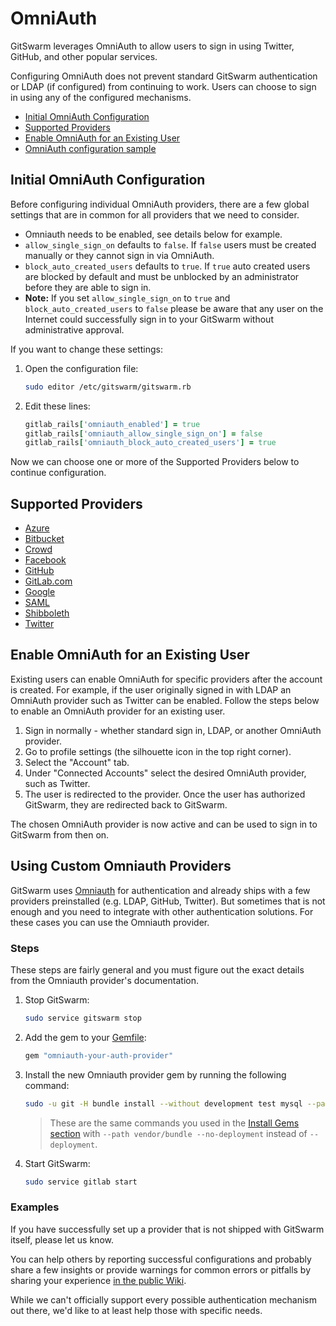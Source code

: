 # OmniAuth

GitSwarm leverages OmniAuth to allow users to sign in using Twitter,
GitHub, and other popular services.

Configuring OmniAuth does not prevent standard GitSwarm authentication or
LDAP (if configured) from continuing to work. Users can choose to sign in
using any of the configured mechanisms.

- [Initial OmniAuth Configuration](#initial-omniauth-configuration)
- [Supported Providers](#supported-providers)
- [Enable OmniAuth for an Existing
  User](#enable-omniauth-for-an-existing-user)
- [OmniAuth configuration
  sample](https://gitlab.com/gitlab-org/omnibus-gitlab/tree/master#omniauth-google-twitter-github-login)

## Initial OmniAuth Configuration

Before configuring individual OmniAuth providers, there are a few global
settings that are in common for all providers that we need to consider.

- Omniauth needs to be enabled, see details below for example.
- `allow_single_sign_on` defaults to `false`. If `false` users must be
  created manually or they cannot sign in via OmniAuth.
- `block_auto_created_users` defaults to `true`. If `true` auto created
  users are blocked by default and must be unblocked by an administrator
  before they are able to sign in.
- **Note:** If you set `allow_single_sign_on` to `true` and
  `block_auto_created_users` to `false` please be aware that any user on
  the Internet could successfully sign in to your GitSwarm without
  administrative approval.

If you want to change these settings:

1.  Open the configuration file:

    ```bash
    sudo editor /etc/gitswarm/gitswarm.rb
    ```

1.  Edit these lines:

    ```ruby
    gitlab_rails['omniauth_enabled'] = true
    gitlab_rails['omniauth_allow_single_sign_on'] = false
    gitlab_rails['omniauth_block_auto_created_users'] = true
    ```

Now we can choose one or more of the Supported Providers below to continue
configuration.

## Supported Providers

- [Azure](azure.md)
- [Bitbucket](bitbucket.md)
- [Crowd](crowd.md)
- [Facebook](facebook.md)
- [GitHub](github.md)
- [GitLab.com](gitlab.md)
- [Google](google.md)
- [SAML](saml.md)
- [Shibboleth](shibboleth.md)
- [Twitter](twitter.md)

## Enable OmniAuth for an Existing User

Existing users can enable OmniAuth for specific providers after the account
is created. For example, if the user originally signed in with LDAP an
OmniAuth provider such as Twitter can be enabled. Follow the steps below to
enable an OmniAuth provider for an existing user.

1. Sign in normally - whether standard sign in, LDAP, or another OmniAuth
   provider.
1. Go to profile settings (the silhouette icon in the top right corner).
1. Select the "Account" tab.
1. Under "Connected Accounts" select the desired OmniAuth provider, such as
   Twitter.
1. The user is redirected to the provider. Once the user has authorized
   GitSwarm, they are redirected back to GitSwarm.

The chosen OmniAuth provider is now active and can be used to sign in to
GitSwarm from then on.

## Using Custom Omniauth Providers

GitSwarm uses [Omniauth](http://www.omniauth.org/) for authentication and
already ships with a few providers preinstalled (e.g. LDAP, GitHub,
Twitter). But sometimes that is not enough and you need to integrate with
other authentication solutions. For these cases you can use the Omniauth
provider.

### Steps

These steps are fairly general and you must figure out the exact details
from the Omniauth provider's documentation.

1.  Stop GitSwarm:

    ```bash
    sudo service gitswarm stop
    ```

1.  Add the gem to your
    [Gemfile](https://gitlab.com/gitlab-org/gitlab-ce/blob/master/Gemfile):

    ```bash
    gem "omniauth-your-auth-provider"
    ```

1.  Install the new Omniauth provider gem by running the following command:

    ```bash
    sudo -u git -H bundle install --without development test mysql --path vendor/bundle --no-deployment
    ```

    > These are the same commands you used in the [Install Gems
    > section](#install-gems) with `--path vendor/bundle --no-deployment`
    > instead of `--deployment`.

1.  Start GitSwarm:

    ```bash
    sudo service gitlab start
    ````

### Examples

If you have successfully set up a provider that is not shipped with
GitSwarm itself, please let us know.

You can help others by reporting successful configurations and probably
share a few insights or provide warnings for common errors or pitfalls by
sharing your experience [in the public
Wiki](https://github.com/gitlabhq/gitlab-public-wiki/wiki/Custom-omniauth-provider-configurations).

While we can't officially support every possible authentication mechanism
out there, we'd like to at least help those with specific needs.
